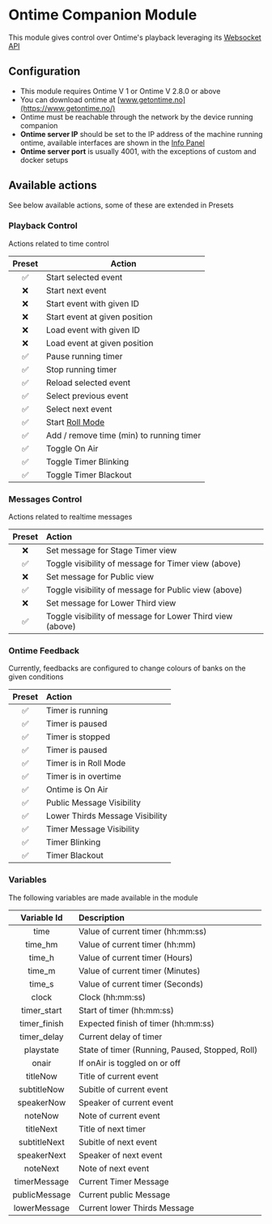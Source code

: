 # Ontime Companion Module

This module gives control over Ontime's playback leveraging
its [Websocket API](https://cpvalente.gitbook.io/ontime/control-and-feedback/websocket-api)

## Configuration

- This module requires Ontime V 1 or Ontime V 2.8.0 or above
- You can download ontime at [www.getontime.no](https://www.getontime.no/)
- Ontime must be reachable through the network by the device running companion
- **Ontime server IP** should be set to the IP address of the machine running ontime, available interfaces are
  shown in the [Info Panel](https://cpvalente.gitbook.io/ontime/main-concepts/interface-1/info)
- **Ontime server port** is usually 4001, with the exceptions of custom and docker setups

## Available actions

See below available actions, some of these are extended in Presets

### Playback Control

Actions related to time control

| Preset | Action                                                               |
| :----: | -------------------------------------------------------------------- |
|   ✅   | Start selected event                                                 |
|   ❌   | Start next event                                                     |
|   ❌   | Start event with given ID                                            |
|   ❌   | Start event at given position                                        |
|   ❌   | Load event with given ID                                             |
|   ❌   | Load event at given position                                         |
|   ✅   | Pause running timer                                                  |
|   ✅   | Stop running timer                                                   |
|   ✅   | Reload selected event                                                |
|   ✅   | Select previous event                                                |
|   ✅   | Select next event                                                    |
|   ✅   | Start [Roll Mode](https://cpvalente.gitbook.io/ontime/features/roll) |
|   ✅   | Add / remove time (min) to running timer                             |
|   ✅   | Toggle On Air                                                        |
|   ✅   | Toggle Timer Blinking                                                |
|   ✅   | Toggle Timer Blackout                                                |

### Messages Control

Actions related to realtime messages

| Preset | Action                                                    |
| :----: | :-------------------------------------------------------- |
|   ❌   | Set message for Stage Timer view                          |
|   ✅   | Toggle visibility of message for Timer view (above)       |
|   ❌   | Set message for Public view                               |
|   ✅   | Toggle visibility of message for Public view (above)      |
|   ❌   | Set message for Lower Third view                          |
|   ✅   | Toggle visibility of message for Lower Third view (above) |

### Ontime Feedback

Currently, feedbacks are configured to change colours of banks on the given conditions

| Preset | Action                          |
| :----: | :------------------------------ |
|   ✅   | Timer is running                |
|   ✅   | Timer is paused                 |
|   ✅   | Timer is stopped                |
|   ✅   | Timer is paused                 |
|   ✅   | Timer is in Roll Mode           |
|   ✅   | Timer is in overtime            |
|   ✅   | Ontime is On Air                |
|   ✅   | Public Message Visibility       |
|   ✅   | Lower Thirds Message Visibility |
|   ✅   | Timer Message Visibility        |
|   ✅   | Timer Blinking                  |
|   ✅   | Timer Blackout                  |

### Variables

The following variables are made available in the module

|  Variable Id  | Description                                     |
| :-----------: | :---------------------------------------------- |
|     time      | Value of current timer (hh:mm:ss)               |
|    time_hm    | Value of current timer (hh:mm)                  |
|    time_h     | Value of current timer (Hours)                  |
|    time_m     | Value of current timer (Minutes)                |
|    time_s     | Value of current timer (Seconds)                |
|     clock     | Clock (hh:mm:ss)                                |
|  timer_start  | Start of timer (hh:mm:ss)                       |
| timer_finish  | Expected finish of timer (hh:mm:ss)             |
|  timer_delay  | Current delay of timer                          |
|   playstate   | State of timer (Running, Paused, Stopped, Roll) |
|     onair     | If onAir is toggled on or off                   |
|   titleNow    | Title of current event                          |
|  subtitleNow  | Subitle of current event                        |
|  speakerNow   | Speaker of current event                        |
|    noteNow    | Note of current event                           |
|   titleNext   | Title of next timer                             |
| subtitleNext  | Subitle of next event                           |
|  speakerNext  | Speaker of next event                           |
|   noteNext    | Note of next event                              |
| timerMessage  | Current Timer Message                           |
| publicMessage | Current public Message                          |
| lowerMessage  | Current lower Thirds Message                    |
